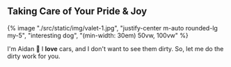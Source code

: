 ## Taking Care of Your Pride & Joy

{% image "./src/static/img/valet-1.jpg", "justify-center m-auto rounded-lg my-5", "interesting dog", "(min-width: 30em) 50vw, 100vw" %}

I'm Aidan :wave: I **love** cars, and I don't want to see them dirty. So, let me do the dirty work for you.
